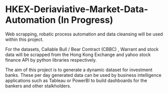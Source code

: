 # HKEX-Deriaviative-Market-Data-Automation (In Progress)

Web scrapping, robatic process automation and data cleansing will be used within this project. 

For the datasets,  Callable Bull / Bear Contract (CBBC) , Warrant and stock data will be scrapped from the Hong Kong Exchange and yahoo stock finance API by python libraries respectively.

The aim of this project is to generate a dynamic dataset for investment banks. These per day generated data can be used by business intelligence applications such as Tableau or PowerBI to build dashboards for the bankers and other stalkholders.   



